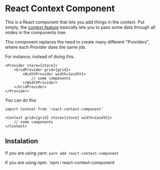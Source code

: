 # React Context Component

This is a React component that lets you add things in the context. Put simply, the [context feature](https://facebook.github.io/react/docs/context.html) basically lets you to pass some data through all nodes in the components tree.

This component replaces the need to create many different "Providers", where each Provider does the same job.

For instance, instead of doing this:
```react
<Provider store={store}>
	<GridProvider grid={grid}>
		<WidthProvider width={width}>
	        // some components
        </WidthProvider>
    </GridProvider>
</Provider>
```

You can do this
```react
import Context from 'react-context-component'

<Context grid={grid} store={store} width={width}>
    // some components
</Context>
```


## Instalation

If you are using yarn:
`yarn add react-context-component`

If you are using npm:
`npm i react-context-component
